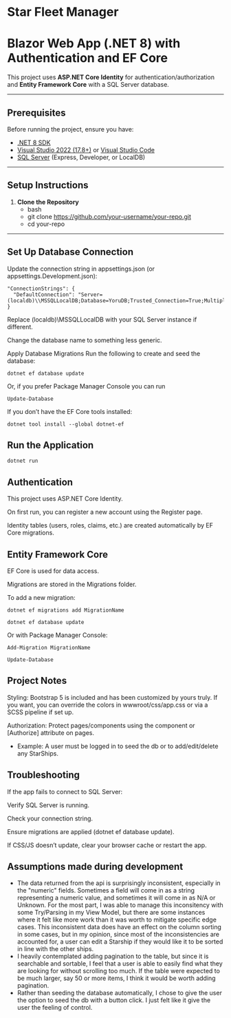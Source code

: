 # Star Fleet Manager

# Blazor Web App (.NET 8) with Authentication and EF Core

This project uses **ASP.NET Core Identity** for authentication/authorization and **Entity Framework Core** with a SQL Server database.

---

## Prerequisites

Before running the project, ensure you have:

- [.NET 8 SDK](https://dotnet.microsoft.com/download/dotnet/8.0)
- [Visual Studio 2022 (17.8+)](https://visualstudio.microsoft.com/vs/) or [Visual Studio Code](https://code.visualstudio.com/)
- [SQL Server](https://www.microsoft.com/en-us/sql-server/sql-server-downloads) (Express, Developer, or LocalDB)

---

## Setup Instructions

1. **Clone the Repository**
   - bash
   - git clone https://github.com/your-username/your-repo.git
   - cd your-repo
---
## Set Up Database Connection
Update the connection string in appsettings.json (or appsettings.Development.json):

```
"ConnectionStrings": {
  "DefaultConnection": "Server=(localdb)\\MSSQLLocalDB;Database=YoruDB;Trusted_Connection=True;MultipleActiveResultSets=true"
}
```

Replace (localdb)\\MSSQLLocalDB with your SQL Server instance if different.

Change the database name to something less generic.

Apply Database Migrations
Run the following to create and seed the database:

`dotnet ef database update`

Or, if you prefer Package Manager Console you can run

`Update-Database`


If you don’t have the EF Core tools installed:

`dotnet tool install --global dotnet-ef`


## Run the Application

`dotnet run`

## Authentication

This project uses ASP.NET Core Identity.

On first run, you can register a new account using the Register page.

Identity tables (users, roles, claims, etc.) are created automatically by EF Core migrations.

## Entity Framework Core

EF Core is used for data access.

Migrations are stored in the Migrations folder.

To add a new migration:

`dotnet ef migrations add MigrationName`

`dotnet ef database update`

Or with Package Manager Console:

`Add-Migration MigrationName`

`Update-Database`

## Project Notes

Styling: Bootstrap 5 is included and has been customized by yours truly. If you want, you can override the colors in wwwroot/css/app.css or via a SCSS pipeline if set up.

Authorization: Protect pages/components using the <AuthorizeView> component or [Authorize] attribute on pages.
- Example: A user must be logged in to seed the db or to add/edit/delete any StarShips.

## Troubleshooting

If the app fails to connect to SQL Server:

Verify SQL Server is running.

Check your connection string.

Ensure migrations are applied (dotnet ef database update).

If CSS/JS doesn’t update, clear your browser cache or restart the app.

## Assumptions made during development

- The data returned from the api is surprisingly inconsistent, especially in the "numeric" fields. Sometimes a field will come in as a string representing a numeric value, and sometimes it will come in as N/A or Unknown. For the most part, I was able to manage this inconsitency with some Try/Parsing in my View Model, but there are some instances where it felt like more work than it was worth to mitigate specific edge cases. This inconsistent data does have an effect on the column sorting in some cases, but in my opinion, since most of the inconsistencies are accounted for, a user can edit a Starship if they would like it to be sorted in line with the other ships.
- I heavily contemplated adding pagination to the table, but since it is searchable and sortable, I feel that a user is able to easily find what they are looking for without scrolling too much. If the table were expected to be much larger, say 50 or more items, I think it would be worth adding pagination.
- Rather than seeding the database automatically, I chose to give the user the option to seed the db with a button click. I just felt like it give the user the feeling of control.
